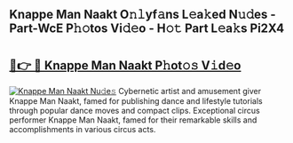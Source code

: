 ## Knappe Man Naakt O𝚗𝚕yf𝚊ns L𝚎a𝚔ed N𝚞𝚍es - Part-WcE P𝚑𝚘tos Vi𝚍𝚎o - H𝚘𝚝 Part L𝚎a𝚔s Pi2X4

# <h2><a href="http://kff7f7n.oniu.top/?m=Knappe+Man+Naakt">🔗👉 🔴 Knappe Man Naakt P𝚑ot𝚘𝚜 V𝚒d𝚎o</a></h2>

[![Knappe Man Naakt Nu𝚍e𝚜](https://i.imgur.com/0qMVB7G.gif)](http://kff7f7n.oniu.top/?m=Knappe+Man+Naakt)
Cybernetic artist and amusement giver Knappe Man Naakt, famed for publishing dance and lifestyle tutorials through popular dance moves and compact clips. Exceptional circus performer Knappe Man Naakt, famed for their remarkable skills and accomplishments in various circus acts.  
